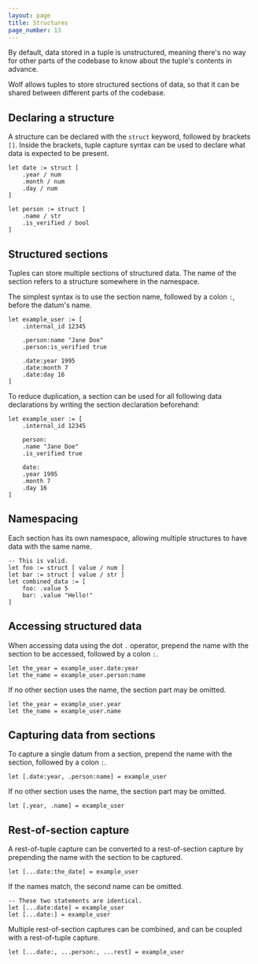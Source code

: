 ```yaml
---
layout: page
title: Structures
page_number: 13
---
```


By default, data stored in a tuple is unstructured, meaning there's no way for
other parts of the codebase to know about the tuple's contents in advance.

Wolf allows tuples to store structured sections of data, so that it can be
shared between different parts of the codebase.

## Declaring a structure

A structure can be declared with the `struct` keyword, followed by brackets `[]`.
Inside the brackets, tuple capture syntax can be used to declare what data is
expected to be present.

```
let date := struct [
	.year / num
	.month / num
	.day / num
]

let person := struct [
	.name / str
	.is_verified / bool
]
```

## Structured sections

Tuples can store multiple sections of structured data. The name of the section
refers to a structure somewhere in the namespace.

The simplest syntax is to use the section name, followed by a colon `:`, before
the datum's name.

```
let example_user := [
	.internal_id 12345

	.person:name "Jane Doe"
	.person:is_verified true

	.date:year 1995
	.date:month 7
	.date:day 16
]
```

To reduce duplication, a section can be used for all following data declarations
by writing the section declaration beforehand:

```
let example_user := [
	.internal_id 12345

	person:
	.name "Jane Doe"
	.is_verified true

	date:
	.year 1995
	.month 7
	.day 16
]
```

## Namespacing

Each section has its own namespace, allowing multiple structures to have data
with the same name.

```
-- This is valid.
let foo := struct [ value / num ]
let bar := struct [ value / str ]
let combined_data := [
	foo: .value 5
	bar: .value "Hello!"
]
```

## Accessing structured data

When accessing data using the dot `.` operator, prepend the name with the
section to be accessed, followed by a colon `:`.

```
let the_year = example_user.date:year
let the_name = example_user.person:name
```

If no other section uses the name, the section part may be omitted.

```
let the_year = example_user.year
let the_name = example_user.name
```

## Capturing data from sections

To capture a single datum from a section, prepend the name with the section,
followed by a colon `:`.

```
let [.date:year, .person:name] = example_user
```

If no other section uses the name, the section part may be omitted.

```
let [.year, .name] = example_user
```

## Rest-of-section capture

A rest-of-tuple capture can be converted to a rest-of-section capture by
prepending the name with the section to be captured.

```
let [...date:the_date] = example_user
```

If the names match, the second name can be omitted.

```
-- These two statements are identical.
let [...date:date] = example_user
let [...date:] = example_user
```

Multiple rest-of-section captures can be combined, and can be coupled with a 
rest-of-tuple capture.

```
let [...date:, ...person:, ...rest] = example_user
```